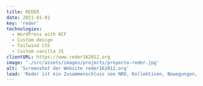 ```yaml
---
title: REDER
date: 2021-01-01
key: 'reder'
technologies:
  - WordPress with ACF
  - Custom design
  - Tailwind CSS
  - Custom vanilla JS
clientURL: https://www.reder162012.org
image: './src/assets/images/projects/proyecto-reder.jpg'
alt: 'Screenshot der Website reder162012.org'
lead: 'Reder ist ein Zusammenschluss von NRO, Kollektiven, Bewegungen, Organisationen und Einzelpersonen, der sich für den allgemeinen Zugang zur Gesundheitsversorgung in Spanien einsetzt und die Ausgrenzung im Gesundheitssystem anprangert. Die Website ist ein gutes Beispiel dafür, dass eine WordPress-Website schnell sein kann. Nur fünf Plugins sind auf der Website aktiviert: Advanced Custom Fields PRO, Akismet Anti-Spam, SiteGround Security, WP Rocket Pro und Yoast SEO.'
---
```

